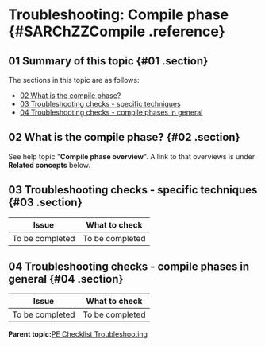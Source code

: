 # Troubleshooting: Compile phase {#SARChZZCompile .reference}

## 01 Summary of this topic {#01 .section}

The sections in this topic are as follows:

-   [02 What is the compile phase?](#02)
-   [03 Troubleshooting checks - specific techniques](#03)
-   [04 Troubleshooting checks - compile phases in general](#04)

## 02 What is the compile phase? {#02 .section}

See help topic "**Compile phase overview**". A link to that overviews is under **Related concepts** below.

## 03 Troubleshooting checks - specific techniques {#03 .section}

|Issue|What to check|
|-----|-------------|
|To be completed|To be completed|

## 04 Troubleshooting checks - compile phases in general {#04 .section}

|Issue|What to check|
|-----|-------------|
|To be completed|To be completed|

**Parent topic:**[PE Checklist Troubleshooting](../html/AAR905PMChecklistTr.md)

